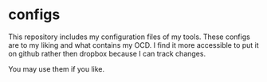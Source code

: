 # configs

This repository includes my configuration files of my tools. These configs are to my liking and what contains my OCD. I find it more accessible to put it on github rather then dropbox because I can track changes.

You may use them if you like.
